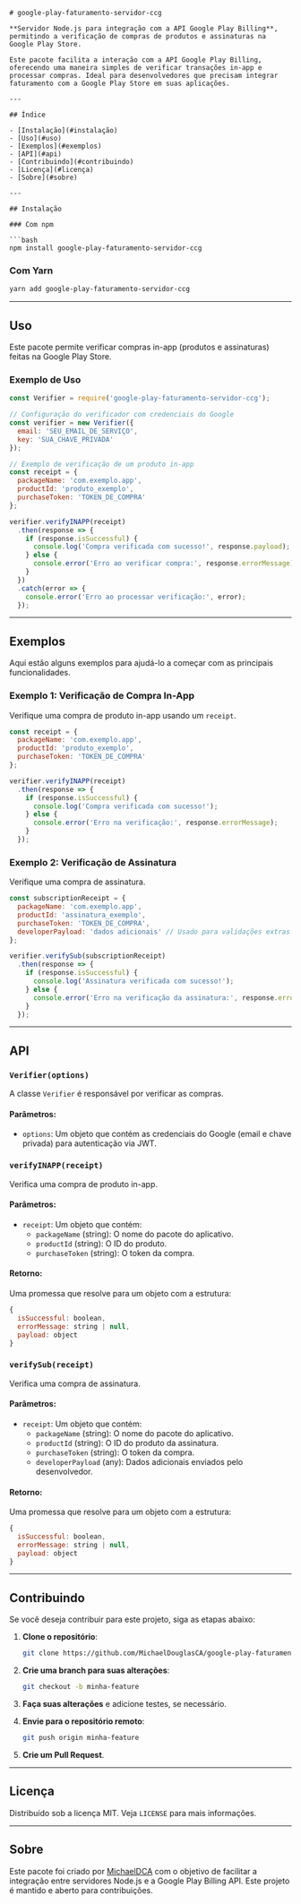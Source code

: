 ```
# google-play-faturamento-servidor-ccg

**Servidor Node.js para integração com a API Google Play Billing**, permitindo a verificação de compras de produtos e assinaturas na Google Play Store.

Este pacote facilita a interação com a API Google Play Billing, oferecendo uma maneira simples de verificar transações in-app e processar compras. Ideal para desenvolvedores que precisam integrar faturamento com a Google Play Store em suas aplicações.

---

## Índice

- [Instalação](#instalação)
- [Uso](#uso)
- [Exemplos](#exemplos)
- [API](#api)
- [Contribuindo](#contribuindo)
- [Licença](#licença)
- [Sobre](#sobre)

---

## Instalação

### Com npm

```bash
npm install google-play-faturamento-servidor-ccg
```

### Com Yarn

```bash
yarn add google-play-faturamento-servidor-ccg
```

---

## Uso

Este pacote permite verificar compras in-app (produtos e assinaturas) feitas na Google Play Store. 

### Exemplo de Uso

```javascript
const Verifier = require('google-play-faturamento-servidor-ccg');

// Configuração do verificador com credenciais do Google
const verifier = new Verifier({
  email: 'SEU_EMAIL_DE_SERVIÇO',
  key: 'SUA_CHAVE_PRIVADA'
});

// Exemplo de verificação de um produto in-app
const receipt = {
  packageName: 'com.exemplo.app',
  productId: 'produto_exemplo',
  purchaseToken: 'TOKEN_DE_COMPRA'
};

verifier.verifyINAPP(receipt)
  .then(response => {
    if (response.isSuccessful) {
      console.log('Compra verificada com sucesso!', response.payload);
    } else {
      console.error('Erro ao verificar compra:', response.errorMessage);
    }
  })
  .catch(error => {
    console.error('Erro ao processar verificação:', error);
  });
```

---

## Exemplos

Aqui estão alguns exemplos para ajudá-lo a começar com as principais funcionalidades.

### Exemplo 1: Verificação de Compra In-App

Verifique uma compra de produto in-app usando um `receipt`.

```javascript
const receipt = {
  packageName: 'com.exemplo.app',
  productId: 'produto_exemplo',
  purchaseToken: 'TOKEN_DE_COMPRA'
};

verifier.verifyINAPP(receipt)
  .then(response => {
    if (response.isSuccessful) {
      console.log('Compra verificada com sucesso!');
    } else {
      console.error('Erro na verificação:', response.errorMessage);
    }
  });
```

### Exemplo 2: Verificação de Assinatura

Verifique uma compra de assinatura.

```javascript
const subscriptionReceipt = {
  packageName: 'com.exemplo.app',
  productId: 'assinatura_exemplo',
  purchaseToken: 'TOKEN_DE_COMPRA',
  developerPayload: 'dados adicionais' // Usado para validações extras
};

verifier.verifySub(subscriptionReceipt)
  .then(response => {
    if (response.isSuccessful) {
      console.log('Assinatura verificada com sucesso!');
    } else {
      console.error('Erro na verificação da assinatura:', response.errorMessage);
    }
  });
```

---

## API

### `Verifier(options)`

A classe `Verifier` é responsável por verificar as compras.

#### Parâmetros:
- `options`: Um objeto que contém as credenciais do Google (email e chave privada) para autenticação via JWT.

### `verifyINAPP(receipt)`

Verifica uma compra de produto in-app.

#### Parâmetros:
- `receipt`: Um objeto que contém:
  - `packageName` (string): O nome do pacote do aplicativo.
  - `productId` (string): O ID do produto.
  - `purchaseToken` (string): O token da compra.

#### Retorno:
Uma promessa que resolve para um objeto com a estrutura:
```javascript
{
  isSuccessful: boolean,
  errorMessage: string | null,
  payload: object
}
```

### `verifySub(receipt)`

Verifica uma compra de assinatura.

#### Parâmetros:
- `receipt`: Um objeto que contém:
  - `packageName` (string): O nome do pacote do aplicativo.
  - `productId` (string): O ID do produto da assinatura.
  - `purchaseToken` (string): O token da compra.
  - `developerPayload` (any): Dados adicionais enviados pelo desenvolvedor.

#### Retorno:
Uma promessa que resolve para um objeto com a estrutura:
```javascript
{
  isSuccessful: boolean,
  errorMessage: string | null,
  payload: object
}
```

---

## Contribuindo

Se você deseja contribuir para este projeto, siga as etapas abaixo:

1. **Clone o repositório**:
   ```bash
   git clone https://github.com/MichaelDouglasCA/google-play-faturamento-servidor-ccg.git
   ```

2. **Crie uma branch para suas alterações**:
   ```bash
   git checkout -b minha-feature
   ```

3. **Faça suas alterações** e adicione testes, se necessário.

4. **Envie para o repositório remoto**:
   ```bash
   git push origin minha-feature
   ```

5. **Crie um Pull Request**.

---

## Licença

Distribuído sob a licença MIT. Veja `LICENSE` para mais informações.

---

## Sobre

Este pacote foi criado por [MichaelDCA](https://github.com/MichaelDouglasCA) com o objetivo de facilitar a integração entre servidores Node.js e a Google Play Billing API. Este projeto é mantido e aberto para contribuições.

```